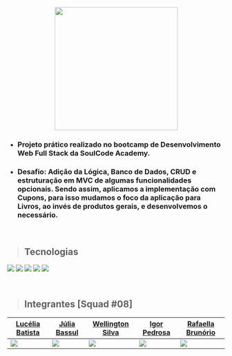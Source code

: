 <div align="center">
  <img src="https://i.imgur.com/lbpIc0N.png" width="285" />
</div>

- ### Projeto prático realizado no bootcamp de Desenvolvimento Web Full Stack da SoulCode Academy. 
- ### Desafio: Adição da Lógica, Banco de Dados, CRUD e estruturação em MVC de algumas funcionalidades opcionais. Sendo assim, aplicamos a implementação com Cupons, para isso mudamos o foco da aplicação para Livros, ao invés de produtos gerais, e desenvolvemos o necessário.

<br/>

> ## Tecnologias

![](https://img.shields.io/badge/Node.js-339933?style=for-the-badge&logo=nodedotjs&logoColor=white)
![](https://img.shields.io/badge/Express.js-000000?style=for-the-badge&logo=express&logoColor=white)
![](https://img.shields.io/badge/Handlebars.js-f0772b?style=for-the-badge&logo=handlebarsdotjs&logoColor=black)
![](https://img.shields.io/badge/Bootstrap-563D7C?style=for-the-badge&logo=bootstrap&logoColor=white)
![](https://img.shields.io/badge/MongoDB-4EA94B?style=for-the-badge&logo=mongodb&logoColor=white)

<br/>

> ## Integrantes [Squad #08] 

| [Lucélia Batista](https://github.com/Luceliabatista) | [Júlia Bassul](https://github.com/jubassul) | [Wellington Silva](https://github.com/welsda) | [Igor Pedrosa](https://github.com/igorlap) | [Rafaella Brunório](https://github.com/Rafafdev) |
|----------|----------|----------| ---------- | ---------- |
| ![](https://avatars.githubusercontent.com/u/86496770?v=4) |  ![](https://avatars.githubusercontent.com/u/65166068?v=4) | ![](https://avatars.githubusercontent.com/u/94239500?v=4) | ![](https://avatars.githubusercontent.com/u/47355583?v=4) | ![](https://avatars.githubusercontent.com/u/95293135?v=4) |
